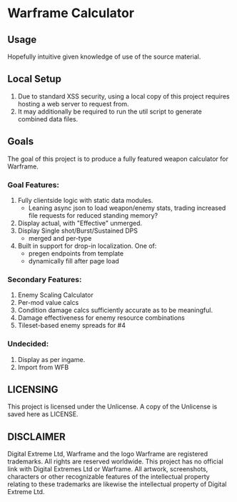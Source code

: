 # Warframe Calculator
## Usage
Hopefully intuitive given knowledge of use of the source material.

## Local Setup
1. Due to standard XSS security, using a local copy of this project requires hosting a web server to request from.
2. It may additionally be required to run the util script to generate combined data files.

## Goals
The goal of this project is to produce a fully featured weapon calculator for Warframe.

### Goal Features:
1. Fully clientside logic with static data modules. 
   * Leaning async json to load weapon/enemy stats, trading increased file requests for reduced standing memory?
3. Display actual, with "Effective" unmerged.
4. Display Single shot/Burst/Sustained DPS
   * merged and per-type
5. Built in support for drop-in localization. One of:
   * pregen endpoints from template
   * dynamically fill after page load

### Secondary Features:
1. Enemy Scaling Calculator
2. Per-mod value calcs
3. Condition damage calcs sufficiently accurate as to be meaningful.
4. Damage effectiveness for enemy resource combinations
5. Tileset-based enemy spreads for #4

### Undecided:
1. Display as per ingame.
2. Import from WFB
	
## LICENSING
This project is licensed under the Unlicense. A copy of the Unlicense is saved here as LICENSE.

## DISCLAIMER
Digital Extreme Ltd, Warframe and the logo Warframe are registered trademarks. All rights are reserved worldwide. This project has no official link with Digital Extremes Ltd or Warframe. All artwork, screenshots, characters or other recognizable features of the intellectual property relating to these trademarks are likewise the intellectual property of Digital Extreme Ltd.
